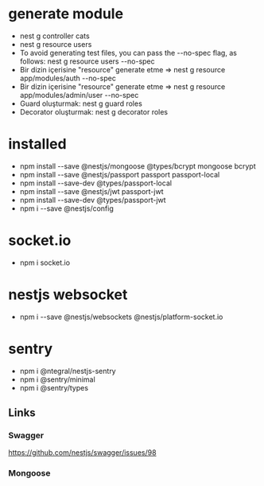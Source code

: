 # generate module
- nest g controller cats
- nest g resource users
- To avoid generating test files, you can pass the --no-spec flag, as follows: nest g resource users --no-spec
- Bir dizin içerisine "resource" generate etme => nest g resource app/modules/auth --no-spec
- Bir dizin içerisine "resource" generate etme => nest g resource app/modules/admin/user --no-spec
- Guard oluşturmak: nest g guard roles
- Decorator oluşturmak: nest g decorator roles

# installed
- npm install --save @nestjs/mongoose @types/bcrypt mongoose bcrypt
- npm install --save @nestjs/passport passport passport-local
- npm install --save-dev @types/passport-local
- npm install --save @nestjs/jwt passport-jwt
- npm install --save-dev @types/passport-jwt
- npm i --save @nestjs/config

# socket.io
- npm i socket.io

# nestjs websocket
- npm i --save @nestjs/websockets @nestjs/platform-socket.io

# sentry
- npm i @ntegral/nestjs-sentry
- npm i @sentry/minimal
- npm i @sentry/types


## Links
### Swagger
https://github.com/nestjs/swagger/issues/98

### Mongoose
